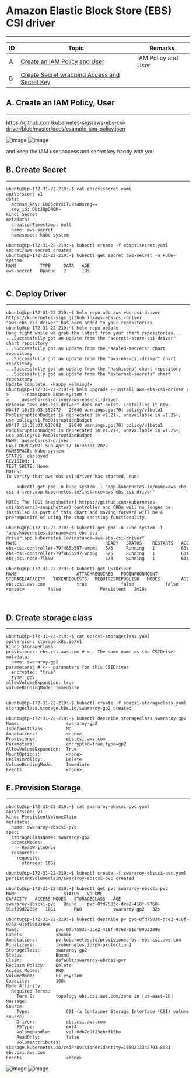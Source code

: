 # Amazon Elastic Block Store (EBS) CSI driver
---
| ID | Topic | Remarks |
| ----------- | ----------- | ----------- |
| A | [Create an IAM Policy and User](#a-create-an-iam-policy-user) |  IAM Policy and User |
| B | [Create Secret wrapping Access and Secret Key](#b-create-secret) || 


## A. Create an IAM Policy, User  
---
https://github.com/kubernetes-sigs/aws-ebs-csi-driver/blob/master/docs/example-iam-policy.json

![image](https://user-images.githubusercontent.com/20844803/163722500-b7eb429a-655f-46ca-9bf2-1062db5b83ab.png)
![image](https://user-images.githubusercontent.com/20844803/163722676-98065329-c3c9-4e4d-a3ac-2ea71972ed35.png)

and keep the IAM user access and secret key handy with you

## B. Create Secret 
---

```
ubuntu@ip-172-31-22-219:~$ cat ebscsisecret.yaml
apiVersion: v1
data:
  access_key: L005cHYxCTU9taWxzeg==
  key_id: QUtJQpDN0M=
kind: Secret
metadata:
  creationTimestamp: null
  name: aws-secret
  namespace: kube-system

ubuntu@ip-172-31-22-219:~$ kubectl create -f ebscsisecret.yaml
secret/aws-secret created
ubuntu@ip-172-31-22-219:~$ kubectl get secret aws-secret -n kube-system
NAME         TYPE     DATA   AGE
aws-secret   Opaque   2      19s


```

## C. Deploy Driver
---

```
ubuntu@ip-172-31-22-219:~$ helm repo add aws-ebs-csi-driver https://kubernetes-sigs.github.io/aws-ebs-csi-driver
"aws-ebs-csi-driver" has been added to your repositories
ubuntu@ip-172-31-22-219:~$ helm repo update
Hang tight while we grab the latest from your chart repositories...
...Successfully got an update from the "secrets-store-csi-driver" chart repository
...Successfully got an update from the "sealed-secrets" chart repository
...Successfully got an update from the "aws-ebs-csi-driver" chart repository
...Successfully got an update from the "hashicorp" chart repository
...Successfully got an update from the "external-secrets" chart repository
Update Complete. ⎈Happy Helming!⎈
ubuntu@ip-172-31-22-219:~$ helm upgrade --install aws-ebs-csi-driver \
>     --namespace kube-system \
>     aws-ebs-csi-driver/aws-ebs-csi-driver
Release "aws-ebs-csi-driver" does not exist. Installing it now.
W0417 16:35:03.552472   28640 warnings.go:70] policy/v1beta1 PodDisruptionBudget is deprecated in v1.21+, unavailable in v1.25+; use policy/v1 PodDisruptionBudget
W0417 16:35:03.617692   28640 warnings.go:70] policy/v1beta1 PodDisruptionBudget is deprecated in v1.21+, unavailable in v1.25+; use policy/v1 PodDisruptionBudget
NAME: aws-ebs-csi-driver
LAST DEPLOYED: Sun Apr 17 16:35:03 2022
NAMESPACE: kube-system
STATUS: deployed
REVISION: 1
TEST SUITE: None
NOTES:
To verify that aws-ebs-csi-driver has started, run:

    kubectl get pod -n kube-system -l "app.kubernetes.io/name=aws-ebs-csi-driver,app.kubernetes.io/instance=aws-ebs-csi-driver"

NOTE: The [CSI Snapshotter](https://github.com/kubernetes-csi/external-snapshotter) controller and CRDs will no longer be installed as part of this chart and moving forward will be a prerequisite of using the snap shotting functionality.

ubuntu@ip-172-31-22-219:~$ kubectl get pod -n kube-system -l "app.kubernetes.io/name=aws-ebs-csi-driver,app.kubernetes.io/instance=aws-ebs-csi-driver"
NAME                                  READY   STATUS    RESTARTS   AGE
ebs-csi-controller-79f465b597-wmcmt   5/5     Running   1          63s
ebs-csi-controller-79f465b597-wnp6g   5/5     Running   1          63s
ebs-csi-node-7lk9w                    3/3     Running   1          63s

ubuntu@ip-172-31-22-219:~$ kubectl get CSIDriver
NAME                       ATTACHREQUIRED   PODINFOONMOUNT   STORAGECAPACITY   TOKENREQUESTS   REQUIRESREPUBLISH   MODES        AGE
ebs.csi.aws.com            true             false            false             <unset>         false               Persistent   2m19s



```

## D. Create storage class
---

```
ubuntu@ip-172-31-22-219:~$ cat ebscsi-storageclass.yaml
apiVersion: storage.k8s.io/v1
kind: StorageClass
provisioner: ebs.csi.aws.com # <-- The same name as the CSIDriver
metadata:
  name: swararoy-gp2
parameters: # <-- parameters for this CSIDriver
  encrypted: "true"
  type: gp2
allowVolumeExpansion: true
volumeBindingMode: Immediate


ubuntu@ip-172-31-22-219:~$ kubectl create -f ebscsi-storageclass.yaml
storageclass.storage.k8s.io/swararoy-gp2 created

ubuntu@ip-172-31-22-219:~$ kubectl describe storageclass swararoy-gp2
Name:                  swararoy-gp2
IsDefaultClass:        No
Annotations:           <none>
Provisioner:           ebs.csi.aws.com
Parameters:            encrypted=true,type=gp2
AllowVolumeExpansion:  True
MountOptions:          <none>
ReclaimPolicy:         Delete
VolumeBindingMode:     Immediate
Events:                <none>

```

## E. Provision Storage
---

```
ubuntu@ip-172-31-22-219:~$ cat swararoy-ebscsi-pvc.yaml
apiVersion: v1
kind: PersistentVolumeClaim
metadata:
  name: swararoy-ebscsi-pvc
spec:
  storageClassName: swararoy-gp2
  accessModes:
    - ReadWriteOnce
  resources:
    requests:
      storage: 10Gi

ubuntu@ip-172-31-22-219:~$ kubectl create -f swararoy-ebscsi-pvc.yaml
persistentvolumeclaim/swararoy-ebscsi-pvc created

ubuntu@ip-172-31-22-219:~$ kubectl get pvc swararoy-ebscsi-pvc
NAME                  STATUS   VOLUME                                     CAPACITY   ACCESS MODES   STORAGECLASS   AGE
swararoy-ebscsi-pvc   Bound    pvc-0fd7583c-dce2-418f-9768-91ef09d2289e   10Gi       RWO            swararoy-gp2   32s

ubuntu@ip-172-31-22-219:~$ kubectl describe pv pvc-0fd7583c-dce2-418f-9768-91ef09d2289e
Name:              pvc-0fd7583c-dce2-418f-9768-91ef09d2289e
Labels:            <none>
Annotations:       pv.kubernetes.io/provisioned-by: ebs.csi.aws.com
Finalizers:        [kubernetes.io/pv-protection]
StorageClass:      swararoy-gp2
Status:            Bound
Claim:             default/swararoy-ebscsi-pvc
Reclaim Policy:    Delete
Access Modes:      RWO
VolumeMode:        Filesystem
Capacity:          10Gi
Node Affinity:
  Required Terms:
    Term 0:        topology.ebs.csi.aws.com/zone in [us-east-2b]
Message:
Source:
    Type:              CSI (a Container Storage Interface (CSI) volume source)
    Driver:            ebs.csi.aws.com
    FSType:            ext4
    VolumeHandle:      vol-0db7c9f23ebcf15be
    ReadOnly:          false
    VolumeAttributes:      storage.kubernetes.io/csiProvisionerIdentity=1650213342793-8081-ebs.csi.aws.com
Events:                <none>

```
![image](https://user-images.githubusercontent.com/20844803/163725901-e02b8c56-303f-460a-be0a-b784b9735518.png)
![image](https://user-images.githubusercontent.com/20844803/163726111-34915315-9ced-46f6-b627-11151e0e0534.png)


